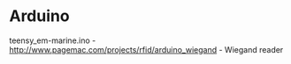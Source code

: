 # Arduino
teensy_em-marine.ino - http://www.pagemac.com/projects/rfid/arduino_wiegand - Wiegand reader
